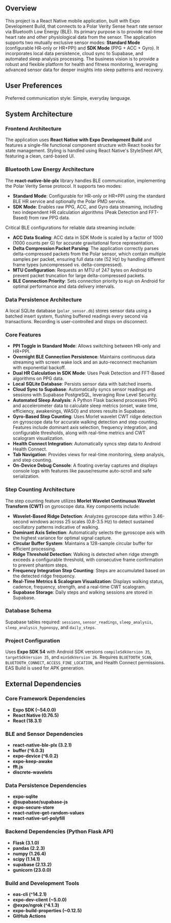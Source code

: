 ## Overview

This project is a React Native mobile application, built with Expo Development Build, that connects to a Polar Verity Sense heart rate sensor via Bluetooth Low Energy (BLE). Its primary purpose is to provide real-time heart rate and other physiological data from the sensor. The application supports two mutually exclusive sensor modes: **Standard Mode** (configurable HR-only or HR+PPI) and **SDK Mode** (PPG + ACC + Gyro). It incorporates local data persistence, cloud sync to Supabase, and automated sleep analysis processing. The business vision is to provide a robust and flexible platform for health and fitness monitoring, leveraging advanced sensor data for deeper insights into sleep patterns and recovery.

## User Preferences

Preferred communication style: Simple, everyday language.

## System Architecture

### Frontend Architecture

The application uses **React Native with Expo Development Build** and features a single-file functional component structure with React hooks for state management. Styling is handled using React Native's StyleSheet API, featuring a clean, card-based UI.

### Bluetooth Low Energy Architecture

The **react-native-ble-plx** library handles BLE communication, implementing the Polar Verity Sense protocol. It supports two modes:
-   **Standard Mode**: Configurable for HR-only or HR+PPI using the standard BLE HR service and optionally the Polar PMD service.
-   **SDK Mode**: Enables raw PPG, ACC, and Gyro data streaming, including two independent HR calculation algorithms (Peak Detection and FFT-Based) from raw PPG data.

Critical BLE configurations for reliable data streaming include:
-   **ACC Data Scaling**: ACC data in SDK Mode is scaled by a factor of 1000 (1000 counts per G) for accurate gravitational force representation.
-   **Delta Compression Packet Parsing**: The application correctly parses delta-compressed packets from the Polar sensor, which contain multiple samples per packet, ensuring full data rate (52 Hz) by handling different frame types (uncompressed vs. delta-compressed).
-   **MTU Configuration**: Requests an MTU of 247 bytes on Android to prevent packet truncation for large delta-compressed packets.
-   **BLE Connection Priority**: Sets connection priority to `High` on Android for optimal performance and data delivery intervals.

### Data Persistence Architecture

A local SQLite database (`polar_sensor.db`) stores sensor data using a batched insert system, flushing buffered readings every second via transactions. Recording is user-controlled and stops on disconnect.

### Core Features

-   **PPI Toggle in Standard Mode**: Allows switching between HR-only and HR+PPI.
-   **Overnight BLE Connection Persistence**: Maintains continuous data streaming with screen wake lock and an auto-reconnect mechanism with exponential backoff.
-   **Dual HR Calculation in SDK Mode**: Uses Peak Detection and FFT-Based algorithms on PPG data.
-   **Local SQLite Database**: Persists sensor data with batched inserts.
-   **Cloud Sync to Supabase**: Automatically syncs sensor readings and sessions with Supabase PostgreSQL, leveraging Row Level Security.
-   **Automated Sleep Analysis**: A Python Flask backend processes PPG and accelerometer data to calculate sleep metrics (onset, wake time, efficiency, awakenings, WASO) and stores results in Supabase.
-   **Gyro-Based Step Counting**: Uses Morlet wavelet CWT ridge detection on gyroscope data for accurate walking detection and step counting. Features include dominant axis selection, frequency integration, and configurable thresholds, along with real-time metrics and CWT scalogram visualization.
-   **Health Connect Integration**: Automatically syncs step data to Android Health Connect.
-   **Tab Navigation**: Provides views for real-time monitoring, sleep analysis, and step counting.
-   **On-Device Debug Console**: A floating overlay captures and displays console logs with features like pause/resume auto-scroll and safe serialization.

### Step Counting Architecture

The step counting feature utilizes **Morlet Wavelet Continuous Wavelet Transform (CWT)** on gyroscope data. Key components include:
-   **Wavelet-Based Ridge Detection**: Analyzes gyroscope data within 3.46-second windows across 25 scales (0.8-3.5 Hz) to detect sustained oscillatory patterns indicative of walking.
-   **Dominant Axis Selection**: Automatically selects the gyroscope axis with the highest variance for optimal signal capture.
-   **Circular Buffer System**: Maintains a 128-sample circular buffer for efficient processing.
-   **Ridge Threshold Detection**: Walking is detected when ridge strength exceeds a configurable threshold, with consecutive frame confirmation to prevent phantom steps.
-   **Frequency Integration Step Counting**: Steps are accumulated based on the detected ridge frequency.
-   **Real-Time Metrics & Scalogram Visualization**: Displays walking status, cadence, frequency, strength, and a real-time CWT scalogram.
-   **Supabase Storage**: Daily steps and walking sessions are stored in Supabase.

### Database Schema

Supabase tables required: `sessions`, `sensor_readings`, `sleep_analysis`, `sleep_analysis_hypnospy`, and `daily_steps`.

### Project Configuration

Uses **Expo SDK 54** with Android SDK versions `compileSdkVersion 35`, `targetSdkVersion 35`, and `minSdkVersion 26`. Requires `BLUETOOTH_SCAN`, `BLUETOOTH_CONNECT`, `ACCESS_FINE_LOCATION`, and Health Connect permissions. EAS Build is used for APK generation.

## External Dependencies

### Core Framework Dependencies

-   **Expo SDK (~54.0.0)**
-   **React Native (0.76.5)**
-   **React (18.3.1)**

### BLE and Sensor Dependencies

-   **react-native-ble-plx (3.2.1)**
-   **buffer (^6.0.3)**
-   **expo-device (^6.0.2)**
-   **expo-keep-awake**
-   **fft.js**
-   **discrete-wavelets**

### Data Persistence Dependencies

-   **expo-sqlite**
-   **@supabase/supabase-js**
-   **expo-secure-store**
-   **react-native-get-random-values**
-   **react-native-url-polyfill**

### Backend Dependencies (Python Flask API)

-   **Flask (3.1.0)**
-   **pandas (2.2.3)**
-   **numpy (1.26.4)**
-   **scipy (1.14.1)**
-   **supabase (2.13.2)**
-   **gunicorn (23.0.0)**

### Build and Development Tools

-   **eas-cli (^14.2.1)**
-   **expo-dev-client (~5.0.0)**
-   **@expo/ngrok (^4.1.3)**
-   **expo-build-properties (~0.12.5)**
-   **GitHub Actions**